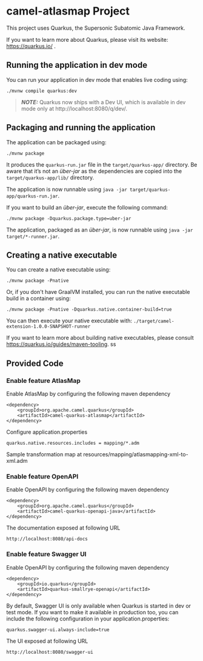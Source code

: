 # camel-atlasmap Project

This project uses Quarkus, the Supersonic Subatomic Java Framework.

If you want to learn more about Quarkus, please visit its website: https://quarkus.io/ .

## Running the application in dev mode

You can run your application in dev mode that enables live coding using:
```shell script
./mvnw compile quarkus:dev
```

> **_NOTE:_**  Quarkus now ships with a Dev UI, which is available in dev mode only at http://localhost:8080/q/dev/.

## Packaging and running the application

The application can be packaged using:
```shell script
./mvnw package
```
It produces the `quarkus-run.jar` file in the `target/quarkus-app/` directory.
Be aware that it’s not an _über-jar_ as the dependencies are copied into the `target/quarkus-app/lib/` directory.

The application is now runnable using `java -jar target/quarkus-app/quarkus-run.jar`.

If you want to build an _über-jar_, execute the following command:
```shell script
./mvnw package -Dquarkus.package.type=uber-jar
```

The application, packaged as an _über-jar_, is now runnable using `java -jar target/*-runner.jar`.

## Creating a native executable

You can create a native executable using: 
```shell script
./mvnw package -Pnative
```

Or, if you don't have GraalVM installed, you can run the native executable build in a container using: 
```shell script
./mvnw package -Pnative -Dquarkus.native.container-build=true
```

You can then execute your native executable with: `./target/camel-extension-1.0.0-SNAPSHOT-runner`

If you want to learn more about building native executables, please consult https://quarkus.io/guides/maven-tooling.
ss
## Provided Code

### Enable feature AtlasMap
Enable AtlasMap by configuring the following maven dependency
````
<dependency>
    <groupId>org.apache.camel.quarkus</groupId>
    <artifactId>camel-quarkus-atlasmap</artifactId>
</dependency>
````

Configure application.properties
````
quarkus.native.resources.includes = mapping/*.adm
````

Sample transformation map at resources/mapping/atlasmapping-xml-to-xml.adm

### Enable feature OpenAPI
Enable OpenAPI by configuring the following maven dependency
````
<dependency>
    <groupId>org.apache.camel.quarkus</groupId>
    <artifactId>camel-quarkus-openapi-java</artifactId>
</dependency>
````

The documentation exposed at following URL
````
http://localhost:8080/api-docs
````

### Enable feature Swagger UI
Enable OpenAPI by configuring the following maven dependency
````
<dependency>
    <groupId>io.quarkus</groupId>
    <artifactId>quarkus-smallrye-openapi</artifactId>
</dependency>
````

By default, Swagger UI is only available when Quarkus is started in dev or test mode.
If you want to make it available in production too, you can include the following configuration in your application.properties:
````
quarkus.swagger-ui.always-include=true
````

The UI exposed at following URL
````
http://localhost:8080/swagger-ui
````